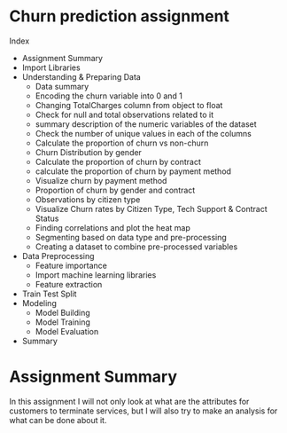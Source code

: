 #  Churn prediction assignment

Index
- Assignment Summary
- Import Libraries
- Understanding & Preparing Data
  * Data summary
  * Encoding the churn variable into 0 and 1
  * Changing TotalCharges column from object to float
  * Check for null and total observations related to it
  * summary description of the numeric variables of the dataset
  * Check the number of unique values in each of the columns
  * Calculate the proportion of churn vs non-churn
  * Churn Distribution by gender
  * Calculate the proportion of churn by contract
  * calculate the proportion of churn by payment method
  * Visualize churn by payment method
  * Proportion of churn by gender and contract
  * Observations by citizen type
  * Visualize Churn rates by Citizen Type, Tech Support & Contract Status
  * Finding correlations and plot the heat map
  * Segmenting based on data type and pre-processing
  * Creating a dataset to combine pre-processed variables
- Data Preprocessing
  * Feature importance
  * Import machine learning libraries
  * Feature extraction
- Train Test Split
- Modeling
  * Model Building
  * Model Training
  * Model Evaluation
- Summary

# Assignment Summary
In this assignment I will not only look at what are the attributes for customers to terminate services, but I will also try to make an analysis for what can be done about it.

